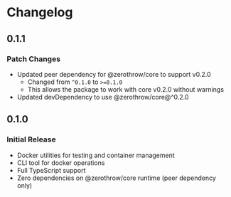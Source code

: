 # Changelog

## 0.1.1

### Patch Changes

- Updated peer dependency for @zerothrow/core to support v0.2.0
  - Changed from `^0.1.0` to `>=0.1.0`
  - This allows the package to work with core v0.2.0 without warnings
- Updated devDependency to use @zerothrow/core@^0.2.0

## 0.1.0

### Initial Release

- Docker utilities for testing and container management
- CLI tool for docker operations
- Full TypeScript support
- Zero dependencies on @zerothrow/core runtime (peer dependency only)
